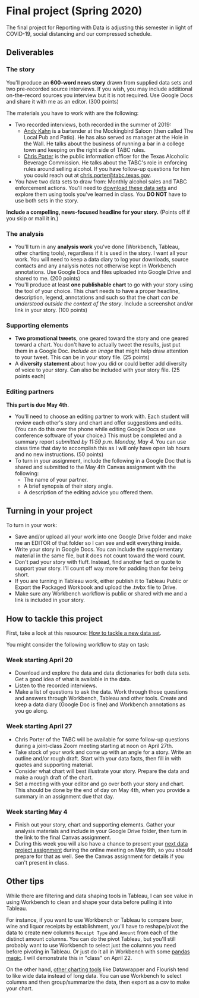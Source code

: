# Final project (Spring 2020)

The final project for Reporting with Data is adjusting this semester in light of COVID-19, social distancing and our compressed schedule.


## Deliverables

### The story

You'll produce an **600-word news story** drawn from supplied data sets and two pre-recorded source interviews. If you wish, you may include additional on-the-record sources you interview but it is not required. Use Google Docs and share it with me as an editor. (300 points)

The materials you have to work with are the following:

- Two recorded interviews, both recorded in the summer of 2019:
  - [Andy Kahn](https://drive.google.com/open?id=1XlalZgZ0sw0E95uYOFI0EdEEy2UdWxfG) is a bartender at the Mockingbird Saloon (then called The Local Pub and Patio). He has also served as manager at the Hole in the Wall. He talks about the business of running a bar in a college town and keeping on the right side of TABC rules.
  - [Chris Porter](https://drive.google.com/open?id=1OO1OqmvROUINN0O7I6fYmG7a0-3Iw_GN) is the public information officer for the Texas Alcoholic Beverage Commission. He talks about the TABC's role in enforcing rules around selling alcohol. If you have follow-up questions for him you could reach out at <chris.porter@tabc.texas.gov>.
- You have two data sets to draw from: Monthly alcohol sales and TABC enforcement actions. You'll need to [download these data sets](README.md) and explore them using tools you've learned in class. You **DO NOT** have to use both sets in the story.

**Include a compelling, news-focused headline for your story.** (Points off if you skip or mail it in.)

### The analysis

- You'll turn in any **analysis work** you've done (Workbench, Tableau, other charting tools), regardless if it is used in the story. I want all your work. You will need to keep a data diary to log your downloads, source contacts and any analysis notes not otherwise kept in Workbench annotations. Use Google Docs and files uploaded into Google Drive and shared to me. (200 points)
- You'll produce at least **one publishable chart**  to go with your story using the tool of your choice. This chart needs to have a proper headline, description, legend, annotations and such so that the chart _can be understood outside the context of the story_. Include a screenshot and/or link in your story. (100 points)

### Supporting elements

- **Two promotional tweets**, one geared toward the story and one geared toward a chart. You don't have to actually tweet the results, just put them in a Google Doc. _Include an image_ that might help draw attention to your tweet. This can be in your story file. (25 points)
- A **diversity statement** about how you did or could better add diversity of voice to your story. Can also be included with your story file. (25 points each)

### Editing partners

**This part is due May 4th**.

- You'll need to choose an editing partner to work with. Each student will review each other's story and chart and offer suggestions and edits. (You can do this over the phone while editing Google Docs or use conference software of your choice.) This must be completed and a summary report _submitted by 11:59 p.m. Monday, May 4._ You can use class time that day to accomplish this as I will only have open lab hours and no new instructions. (50 points)
- To turn in your assignment, include the following in a Google Doc that is shared and submitted to the May 4th Canvas assignment with the following:
  - The name of your partner.
  - A brief synopsis of their story angle.
  - A description of the editing advice you offered them.

## Turning in your project

To turn in your work:

- Save and/or upload all your work into one Google Drive folder and make me an EDITOR of that folder so I can see and edit everything inside.
- Write your story in Google Docs. You can include the supplementary material in the same file, but it does not count toward the word count.
- Don't pad your story with fluff. Instead, find another fact or quote to support your story. I'll count off way more for padding than for being short.
- If you are turning in Tableau work, either publish it to Tableau Public or Export the Packaged Workbook and upload the .twbx file to Drive.
- Make sure any Workbench workflow is public or shared with me and a link is included in your story.

## How to tackle this project

First, take a look at this resource: [How to tackle a new data set](https://docs.google.com/document/d/1ql3NcPihfTsWb5qFxWIxthybpSvFh_cAcPuMi1McM_0/edit).

You might consider the following workflow to stay on task:

### Week starting April 20

- Download and explore the data and data dictionaries for both data sets. Get a good idea of what is available in the data.
- Listen to the recorded interviews.
- Make a list of questions to ask the data. Work through those questions and answers through Workbench, Tableau and other tools. Create and keep a data diary (Google Doc is fine) and Workbench annotations as you go along.

### Week starting April 27

- Chris Porter of the TABC will be available for some follow-up questions during a joint-class Zoom meeting starting at noon on April 27th.
- Take stock of your work and come up with an angle for a story. Write an outline and/or rough draft. Start with your data facts, then fill in with quotes and supporting material.
- Consider what chart will best illustrate your story. Prepare the data and make a rough draft of the chart.
- Set a meeting with your editor and go over both your story and chart. This should be done by the end of day on May 4th, when you provide a summary in an assignment due that day.

### Week starting May 4

- Finish out your story, chart and supporting elements. Gather your analysis materials and include in your Google Drive folder, then turn in the link to the final Canvas assignment.
- During this week you will also have a chance to present your [next data project assignment](../final-project-rubric-next-project.md) during the online meeting on May 6th, so you should prepare for that as well. See the Canvas assignment for details if you can't present in class.

## Other tips

While there are filtering and data shaping tools in Tableau, I can see value in using Workbench to clean and shape your data before pulling it into Tableau.

For instance, if you want to use Workbench or Tableau to compare beer, wine and liquor receipts by establishment, you'll have to reshape/pivot the data to create new columns `Receipt Type` and `Amount` from each of the distinct amount columns. You can do the pivot Tableau, but you'll still probably want to use Workbench to select just the columns you need before pivoting in Tableau. Or just do it all in Workbench with some [pandas magic](https://github.com/utdata/rwd-workbench#reshaping-with-melt). I will demonstrate this in "class" on April 22.

On the other hand, [other charting tools](https://docs.google.com/document/d/1ql3NcPihfTsWb5qFxWIxthybpSvFh_cAcPuMi1McM_0/edit) like Datawrapper and Flourish tend to like wide data instead of long data. You can use Workbench to select columns and then group/summarize the data, then export as a csv to make your chart.
